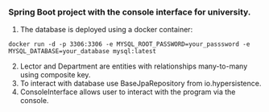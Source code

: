 ### Spring Boot project with the console interface for university.

1. The database is deployed using a docker container:

````
docker run -d -p 3306:3306 -e MYSQL_ROOT_PASSWORD=your_passsword -e MYSQL_DATABASE=your_database mysql:latest
````

2. Lector and Department are entities with relationships many-to-many using composite key.
3. To interact with database use BaseJpaRepository from io.hypersistence.
4. ConsoleInterface allows user to interact with the program via the console.